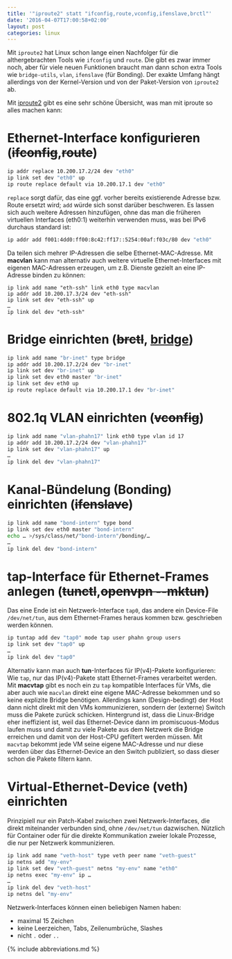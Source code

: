 ```yaml
---
title: '"iproute2" statt "ifconfig,route,vconfig,ifenslave,brctl"'
date: '2016-04-07T17:00:58+02:00'
layout: post
categories: linux
---
```


Mit `iproute2` hat Linux schon lange einen Nachfolger für die althergebrachten Tools wie `ifconfig` und `route`. Die gibt es zwar immer noch, aber für viele neuen Funktionen braucht man dann schon extra Tools wie `bridge-utils`, `vlan`, `ifenslave` (für Bonding). Der exakte Umfang hängt allerdings von der Kernel-Version und von der Paket-Version von `iproute2` ab.

Mit [iproute2](http://baturin.org/docs/iproute2/) gibt es eine sehr schöne Übersicht, was man mit iproute so alles machen kann:

# **Ethernet-Interface** konfigurieren (<del>ifconfig</del>,<del>route</del>)

```bash
ip addr replace 10.200.17.2/24 dev "eth0"
ip link set dev "eth0" up
ip route replace default via 10.200.17.1 dev "eth0"
```
`replace` sorgt dafür, das eine ggf. vorher bereits existierende Adresse bzw. Route ersetzt wird; `add` würde sich sonst darüber beschweren.
Es lassen sich auch weitere Adressen hinzufügen, ohne das man die früheren virtuellen Interfaces (eth0:1) weiterhin verwenden muss, was bei IPv6 durchaus standard ist:
```bash
ip addr add f001:4dd0:ff00:8c42:ff17::5254:00af:f03c/80 dev "eth0"
```
Da teilen sich mehrer IP-Adressen die selbe Ethernet-MAC-Adresse.
Mit **macvlan** kann man alternativ auch weitere virtuelle Ethernet-Interfaces mit eigenen MAC-Adressen erzeugen, um z.B. Dienste gezielt an eine IP-Adresse binden zu können:
```
ip link add name "eth-ssh" link eth0 type macvlan
ip addr add 10.200.17.3/24 dev "eth-ssh"
ip link set dev "eth-ssh" up
…
ip link del dev "eth-ssh"
```

# **Bridge** einrichten (<del>brctl</del>, <ins>bridge</ins>)
```bash
ip link add name "br-inet" type bridge
ip addr add 10.200.17.2/24 dev "br-inet"
ip link set dev "br-inet" up
ip link set dev eth0 master "br-inet"
ip link set dev eth0 up
ip route replace default via 10.200.17.1 dev "br-inet"
```

# **802.1q VLAN** einrichten (<del>vconfig</del>)
```bash
ip link add name "vlan-phahn17" link eth0 type vlan id 17
ip addr add 10.200.17.2/24 dev "vlan-phahn17"
ip link set dev "vlan-phahn17" up
…
ip link del dev "vlan-phahn17"
```

# **Kanal-Bündelung** (Bonding) einrichten (<del>ifenslave</del>)
```bash
ip link add name "bond-intern" type bond
ip link set dev eth0 master "bond-intern"
echo … >/sys/class/net/"bond-intern"/bonding/…
…
ip link del dev "bond-intern"
```

# **tap**-Interface für Ethernet-Frames anlegen (<del>tunctl</del>,<del>openvpn --mktun</del>)

Das eine Ende ist ein Netzwerk-Interface `tap0`, das andere ein Device-File `/dev/net/tun`, aus dem Ethernet-Frames heraus kommen bzw. geschrieben werden können.
```bash
ip tuntap add dev "tap0" mode tap user phahn group users
ip link set dev "tap0" up
…
ip link del dev "tap0"
```
Alternativ kann man auch **tun**-Interfaces für IP(v4)-Pakete konfigurieren: Wie `tap`, nur das IP(v4)-Pakete statt Ethernet-Frames verarbeitet werden.
Mit **macvtap** gibt es noch ein zu `tap` kompatible Interfaces für VMs, die aber auch wie `macvlan` direkt eine eigene MAC-Adresse bekommen und so keine explizite Bridge benötigen.
Allerdings kann (Design-bedingt) der Host dann nicht direkt mit den VMs kommunizieren, sondern der (externe) Switch muss die Pakete zurück schicken.
Hintergrund ist, dass die Linux-Bridge eher ineffizient ist, weil das Ethernet-Device dann im promiscuous-Modus laufen muss und damit zu viele Pakete aus dem Netzwerk die Bridge erreichen und damit von der Host-CPU gefiltert werden müssen.
Mit `macvtap` bekommt jede VM seine eigene MAC-Adresse und nur diese werden über das Ethernet-Device an den Switch publiziert, so dass dieser schon die Pakete filtern kann.

# **Virtual-Ethernet-Device** (veth) einrichten

Prinzipiell nur ein Patch-Kabel zwischen zwei Netzwerk-Interfaces, die direkt miteinander verbunden sind, ohne `/dev/net/tun` dazwischen.
Nützlich für Container oder für die direkte Kommunikation zweier lokale Prozesse, die nur per Netzwerk kommunizieren.
```bash
ip link add name "veth-host" type veth peer name "veth-guest"
ip netns add "my-env"
ip link set dev "veth-guest" netns "my-env" name "eth0"
ip netns exec "my-env" ip …
…
ip link del dev "veth-host"
ip netns del "my-env"
```

Netzwerk-Interfaces können einen beliebigen Namen haben:

- maximal 15 Zeichen
- keine Leerzeichen, Tabs, Zeilenumbrüche, Slashes
- nicht `.` oder `..`

{% include abbreviations.md %}
